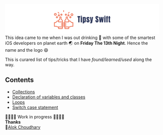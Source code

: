 
![](./tipsy-swift-logo.png)
This idea came to me when I was out drinking :beers: with some of the smartest iOS developers on planet earth :earth_asia: on **Friday The 13th Night**. Hence the name and the logo :smile: 

This is curared list of tips/tricks that I have _found/learned/used_ along the way. 

## Contents
* [Collections](./collections/README.md) <br>
* [Declaration of variables and classes](./declarations/README.md)<br>
* [Loops](./loops/README.md) <br>
* [Switch case statement](./switch/README.md) <br>

🚧🚧🚧🚧 Work in progress 🚧🚧🚧🚧<br>
**Thanks** <br>
👷‍[Alok Choudhary](https://github.com/alokc83/)
